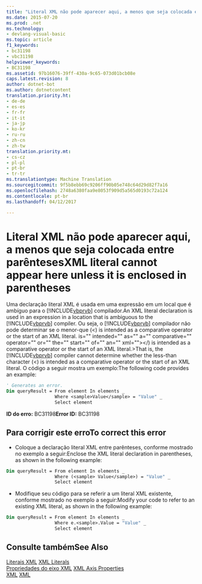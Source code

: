 ```yaml
---
title: "Literal XML não pode aparecer aqui, a menos que seja colocada entre parênteses | Documentos do Microsoft"
ms.date: 2015-07-20
ms.prod: .net
ms.technology:
- devlang-visual-basic
ms.topic: article
f1_keywords:
- bc31198
- vbc31198
helpviewer_keywords:
- BC31198
ms.assetid: 97b16076-39ff-430a-9c65-073d01bcb08e
caps.latest.revision: 8
author: dotnet-bot
ms.author: dotnetcontent
translation.priority.ht:
- de-de
- es-es
- fr-fr
- it-it
- ja-jp
- ko-kr
- ru-ru
- zh-cn
- zh-tw
translation.priority.mt:
- cs-cz
- pl-pl
- pt-br
- tr-tr
ms.translationtype: Machine Translation
ms.sourcegitcommit: 9f5b8ebb69c9206ff90b05e748c64d29d82f7a16
ms.openlocfilehash: 2748a6380faa9e8053f909d5a565d0193c72a124
ms.contentlocale: pt-br
ms.lasthandoff: 04/12/2017

---
```

# <a name="xml-literal-cannot-appear-here-unless-it-is-enclosed-in-parentheses"></a><span data-ttu-id="e4b4a-102">Literal XML não pode aparecer aqui, a menos que seja colocada entre parênteses</span><span class="sxs-lookup"><span data-stu-id="e4b4a-102">XML literal cannot appear here unless it is enclosed in parentheses</span></span>
<span data-ttu-id="e4b4a-103">Uma declaração literal XML é usada em uma expressão em um local que é ambíguo para o [!INCLUDE[vbprvb](../../csharp/programming-guide/concepts/linq/includes/vbprvb_md.md)] compilador.</span><span class="sxs-lookup"><span data-stu-id="e4b4a-103">An XML literal declaration is used in an expression in a location that is ambiguous to the [!INCLUDE[vbprvb](../../csharp/programming-guide/concepts/linq/includes/vbprvb_md.md)] compiler.</span></span> <span data-ttu-id="e4b4a-104">Ou seja, o [!INCLUDE[vbprvb](../../csharp/programming-guide/concepts/linq/includes/vbprvb_md.md)] compilador não pode determinar se o menor-que (<) is intended as a comparative operator or the start of an XML literal. is="" intended="" as="" a="" comparative="" operator="" or="" the="" start="" of="" an="" xml=""></) is intended as a comparative operator or the start of an XML literal.></span><span class="sxs-lookup"><span data-stu-id="e4b4a-104">That is, the [!INCLUDE[vbprvb](../../csharp/programming-guide/concepts/linq/includes/vbprvb_md.md)] compiler cannot determine whether the less-than character (<) is intended as a comparative operator or the start of an XML literal.</span></span> <span data-ttu-id="e4b4a-105">O código a seguir mostra um exemplo:</span><span class="sxs-lookup"><span data-stu-id="e4b4a-105">The following code provides an example:</span></span>  

```vb  
' Generates an error.  
Dim queryResult = From element In elements _  
                  Where <sample>Value</sample> = "Value" _  
                  Select element  
```  
  
 <span data-ttu-id="e4b4a-106">**ID do erro:** BC31198</span><span class="sxs-lookup"><span data-stu-id="e4b4a-106">**Error ID:** BC31198</span></span>  
  
## <a name="to-correct-this-error"></a><span data-ttu-id="e4b4a-107">Para corrigir este erro</span><span class="sxs-lookup"><span data-stu-id="e4b4a-107">To correct this error</span></span>  
  
-   <span data-ttu-id="e4b4a-108">Coloque a declaração literal XML entre parênteses, conforme mostrado no exemplo a seguir:</span><span class="sxs-lookup"><span data-stu-id="e4b4a-108">Enclose the XML literal declaration in parentheses, as shown in the following example:</span></span>  
  
```vb  
Dim queryResult = From element In elements _  
                  Where (<sample> Value</sample>) = "Value" _  
                  Select element  
```  
  
-   <span data-ttu-id="e4b4a-109">Modifique seu código para se referir a um literal XML existente, conforme mostrado no exemplo a seguir:</span><span class="sxs-lookup"><span data-stu-id="e4b4a-109">Modify your code to refer to an existing XML literal, as shown in the following example:</span></span>  
  
```vb  
Dim queryResult = From element In elements _  
                  Where e.<sample>.Value = "Value" _  
                  Select element  
```  
  
## <a name="see-also"></a><span data-ttu-id="e4b4a-110">Consulte também</span><span class="sxs-lookup"><span data-stu-id="e4b4a-110">See Also</span></span>  
 <span data-ttu-id="e4b4a-111">[Literais XML](../../visual-basic/language-reference/xml-literals/index.md) </span><span class="sxs-lookup"><span data-stu-id="e4b4a-111">[XML Literals](../../visual-basic/language-reference/xml-literals/index.md) </span></span>  
<span data-ttu-id="e4b4a-112"> [Propriedades do eixo XML](../../visual-basic/language-reference/xml-axis/xml-axis-properties.md) </span><span class="sxs-lookup"><span data-stu-id="e4b4a-112"> [XML Axis Properties](../../visual-basic/language-reference/xml-axis/xml-axis-properties.md) </span></span>  
<span data-ttu-id="e4b4a-113"> [XML](../../visual-basic/programming-guide/language-features/xml/index.md)</span><span class="sxs-lookup"><span data-stu-id="e4b4a-113"> [XML](../../visual-basic/programming-guide/language-features/xml/index.md)</span></span>
